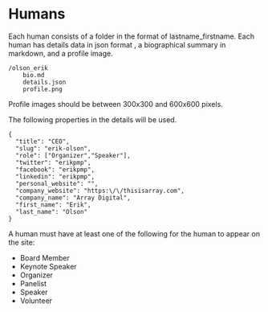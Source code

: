 # Humans 

Each human consists of a folder in the format of lastname_firstname. Each human has details data in json format , a biographical summary in markdown, and a profile image.

```
/olson_erik
    bio.md
    details.json
    profile.png
```

Profile images should be between 300x300 and 600x600 pixels.

The following properties in the details will be used.

```
{
  "title": "CEO",
  "slug": "erik-olson",
  "role": ["Organizer","Speaker"],
  "twitter": "erikpmp",
  "facebook": "erikpmp",
  "linkedin": "erikpmp",
  "personal_website": "",
  "company_website": "https:\/\/thisisarray.com",
  "company_name": "Array Digital",
  "first_name": "Erik",
  "last_name": "Olson"
}
```

A human must have at least one of the following for the human to appear on the site:

- Board Member
- Keynote Speaker
- Organizer
- Panelist
- Speaker
- Volunteer
